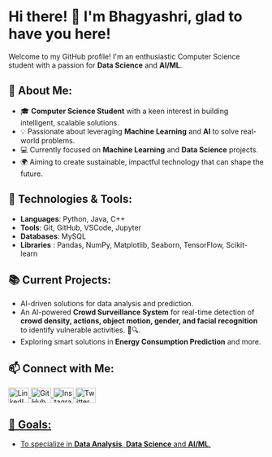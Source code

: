 # Hi there! 👋 I'm Bhagyashri, glad to have you here!


Welcome to my GitHub profile! I'm an enthusiastic Computer Science student with a passion for **Data Science**  and **AI/ML**.

## 🌟 About Me:
- 🎓 **Computer Science Student** with a keen interest in building intelligent, scalable solutions.
- 💡 Passionate about leveraging **Machine Learning** and **AI** to solve real-world problems.
- 💻 Currently focused on **Machine Learning** and **Data Science** projects.
- 🌍 Aiming to create sustainable, impactful technology that can shape the future.

## 🔧 Technologies & Tools:
- **Languages**: Python, Java, C++
- **Tools**: Git, GitHub, VSCode, Jupyter
- **Databases**: MySQL
- **Libraries** :  Pandas, NumPy, Matplotlib, Seaborn, TensorFlow, Scikit-learn

## 📚 Current Projects:
- AI-driven solutions for data analysis and prediction.
- An AI-powered **Crowd Surveillance System** for real-time detection of **crowd density, actions, object motion, gender, and facial recognition** to identify vulnerable activities. 🚀🔍.
- Exploring smart solutions in **Energy Consumption Prediction** and more.

## 📫 Connect with Me:
<p align="left">
  <a href="https://www.linkedin.com/in/bhagyashri-desale" target="blank">
    <img align="center" src="https://raw.githubusercontent.com/rahuldkjain/github-profile-readme-generator/master/src/images/icons/Social/linked-in-alt.svg" alt="LinkedIn" height="30" width="40" />
  </a>
  <a href="https://github.com/BhagyashriDesale55" target="blank">
    <img align="center" src="https://raw.githubusercontent.com/rahuldkjain/github-profile-readme-generator/master/src/images/icons/Social/github.svg" alt="GitHub" height="30" width="40" />
  </a>
  <a href="https://www.instagram.com/bhagyashri._.desale?igsh=MWVzcHVzZ3F6YzMyZw==" target="blank">
    <img align="center" src="https://raw.githubusercontent.com/rahuldkjain/github-profile-readme-generator/master/src/images/icons/Social/instagram.svg" alt="Instagram" height="30" width="40" />
  </a>
  <a href="https://x.com/Bhagya99349439?t=ETu4Rd8bIcZo9BohcJuz0w&s=09" target="blank">
    <img align="center" src="https://raw.githubusercontent.com/rahuldkjain/github-profile-readme-generator/master/src/images/icons/Social/twitter.svg" alt="Twitter" height="30" width="40"" />
</p>

## 🚀 Goals:
- To specialize in **Data Analysis**, **Data Science** and **AI/ML**.

